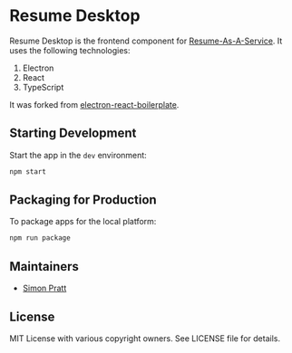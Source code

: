 # Resume Desktop

Resume Desktop is the frontend component for
[Resume-As-A-Service](https://github.com/spratt/raas).  It uses the following technologies:

1. Electron
2. React
3. TypeScript

It was forked from
[electron-react-boilerplate](https://github.com/electron-react-boilerplate/electron-react-boilerplate).

## Starting Development

Start the app in the `dev` environment:

```bash
npm start
```

## Packaging for Production

To package apps for the local platform:

```bash
npm run package
```

## Maintainers

- [Simon Pratt](https://github.com/spratt)

## License

MIT License with various copyright owners.  See LICENSE file for details.
